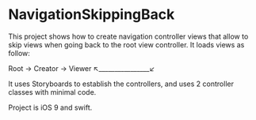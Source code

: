 

# NavigationSkippingBack

This project shows how to create navigation controller views that allow to skip views when going back to the root view controller. It loads views as follow:

Root → Creator → Viewer
 ↖________________↙
  
It uses Storyboards to establish the controllers, and uses 2 controller classes with minimal code.

Project is iOS 9 and swift.

